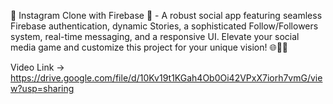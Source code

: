🚀 Instagram Clone with Firebase 🚀 - A robust social app featuring seamless Firebase authentication, dynamic Stories, a sophisticated Follow/Followers system, real-time messaging, and a responsive UI. Elevate your social media game and customize this project for your unique vision! 🌐📸🔐

Video Link -> https://drive.google.com/file/d/10Kv19t1KGah4Ob0Oi42VPxX7iorh7vmG/view?usp=sharing

